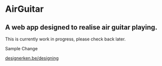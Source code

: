 # AirGuitar
## A web app designed to realise air guitar playing.

This is currently work in progress, please check back later.

Sample Change

[designerken.be/designing](http://designerken.be/designing/)
